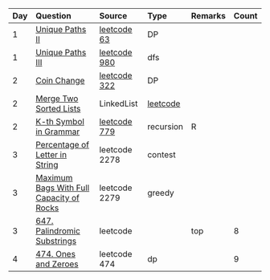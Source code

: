 | Day  | Question                                                                                            | Source                                                                | Type         | Remarks | Count |
| :--- | :-------------------------------------------------------------------------------------------------- | :-------------------------------------------------------------------- | :----------- | :------ | :---- |
| 1    | [Unique Paths II](leetcode/63-unique-paths-ii/63-unique-paths-ii.java)                              | [leetcode 63](https://leetcode.com/problems/unique-paths-ii/)         | DP           |
| 1    | [Unique Paths III](leetcode/980-unique-paths-iii/unique-paths-iii.java)                             | [leetcode 980](https://leetcode.com/problems/unique-paths-iii/)       | dfs          |
| 2    | [Coin Change](leetcode/322-coin-change/)                                                            | [leetcode 322]()                                                      | DP           |
| 2    | [Merge Two Sorted Lists](leetcode/Merge%20Two%20Sorted%20Lists/)                                    | LinkedList                                                            | [leetcode]() |
| 2    | [K-th Symbol in Grammar](leetcode/779-k-th-symbol-in-grammar/)                                      | [leetcode 779](https://leetcode.com/problems/k-th-symbol-in-grammar/) | recursion    | R       |
| 3    | [Percentage of Letter in String](leetcode/227-percentage-of-letter-in-string/)                      | leetcode 2278                                                         | contest      |
| 3    | [Maximum Bags With Full Capacity of Rocks](leetcode/2279-maximum-bags-with-full-capacity-of-rocks/) | leetcode 2279                                                         | greedy       |
| 3    | [647. Palindromic Substrings](leetcode/647-palindromic-substrings/)                                 | leetcode                                                              |              | top     | 8     |
| 4    | [474. Ones and Zeroes](leetcode/474-ones-and-zeroes/)                                               | leetcode 474                                                          | dp           |         | 9     |